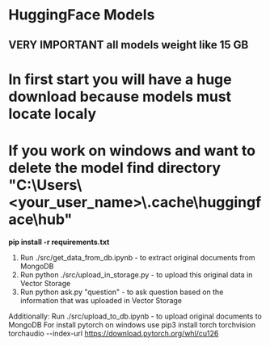 # HuggingFace Models
## VERY IMPORTANT all models weight like 15 GB
# In first start you will have a huge download because models must locate localy
# If you work on windows and want to delete the model find directory "C:\Users\\<your_user_name>\\.cache\huggingface\hub"



**pip install -r requirements.txt**

1. Run ./src/get_data_from_db.ipynb - to extract original documents from MongoDB
2. Run python ./src/upload_in_storage.py - to upload this original data in Vector Storage
3. Run python ask.py "question" - to ask question based on the information that was uploaded in Vector Storage

Additionally: 
Run ./src/upload_to_db.ipynb - to upload original documents to MongoDB
For install pytorch on windows use pip3 install torch torchvision torchaudio --index-url https://download.pytorch.org/whl/cu126